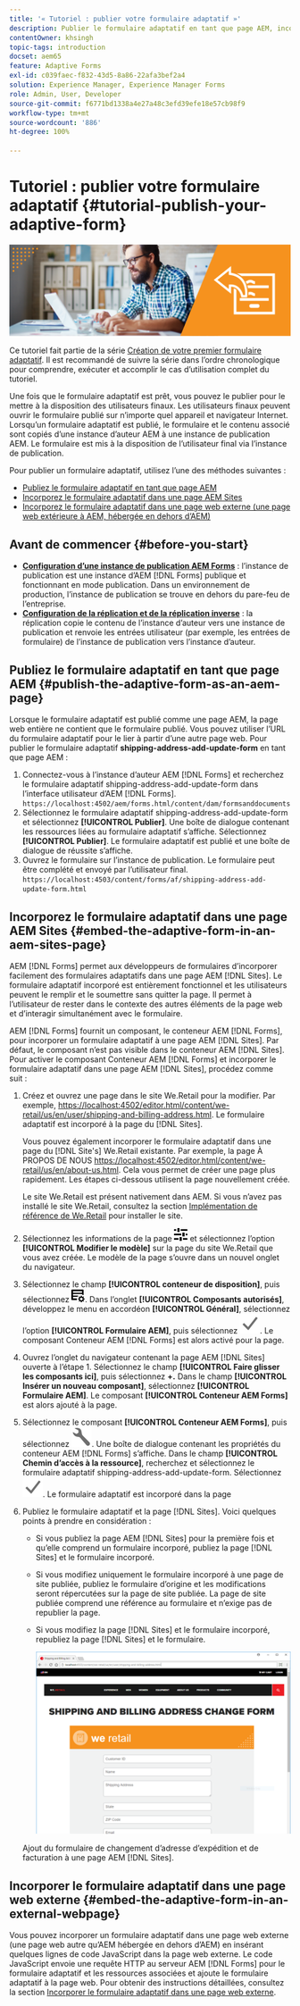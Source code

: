 ```yaml
---
title: '« Tutoriel : publier votre formulaire adaptatif »'
description: Publier le formulaire adaptatif en tant que page AEM, incorporer le formulaire à une page AEM Sites ou à une page web externe
contentOwner: khsingh
topic-tags: introduction
docset: aem65
feature: Adaptive Forms
exl-id: c039faec-f832-43d5-8a86-22afa3bef2a4
solution: Experience Manager, Experience Manager Forms
role: Admin, User, Developer
source-git-commit: f6771bd1338a4e27a48c3efd39efe18e57cb98f9
workflow-type: tm+mt
source-wordcount: '886'
ht-degree: 100%

---
```


# Tutoriel : publier votre formulaire adaptatif {#tutorial-publish-your-adaptive-form}

![hero-image](do-not-localize/13-publish-your-adaptive-form-small.png)

Ce tutoriel fait partie de la série [Création de votre premier formulaire adaptatif](https://helpx.adobe.com/fr/experience-manager/6-3/forms/using/create-your-first-adaptive-form.html). Il est recommandé de suivre la série dans l’ordre chronologique pour comprendre, exécuter et accomplir le cas d’utilisation complet du tutoriel.

Une fois que le formulaire adaptatif est prêt, vous pouvez le publier pour le mettre à la disposition des utilisateurs finaux. Les utilisateurs finaux peuvent ouvrir le formulaire publié sur n’importe quel appareil et navigateur Internet. Lorsqu’un formulaire adaptatif est publié, le formulaire et le contenu associé sont copiés d’une instance d’auteur AEM à une instance de publication AEM. Le formulaire est mis à la disposition de l’utilisateur final via l’instance de publication.

Pour publier un formulaire adaptatif, utilisez lʼune des méthodes suivantes :

* [Publiez le formulaire adaptatif en tant que page AEM](../../forms/using/publish-your-adaptive-form.md#publish-the-adaptive-form-as-an-aem-page)
* [Incorporez le formulaire adaptatif dans une page AEM Sites](#embed-the-adaptive-form-in-an-aem-sites-page)
* [Incorporez le formulaire adaptatif dans une page web externe (une page web extérieure à AEM, hébergée en dehors d’AEM)](../../forms/using/publish-your-adaptive-form.md)

## Avant de commencer {#before-you-start}

* **[Configuration d’une instance de publication AEM Forms](https://helpx.adobe.com/fr/experience-manager/6-3/forms/using/installing-configuring-aem-forms-osgi.html)** : l’instance de publication est une instance d’AEM [!DNL Forms] publique et fonctionnant en mode publication. Dans un environnement de production, l’instance de publication se trouve en dehors du pare-feu de l’entreprise.
* **[Configuration de la réplication et de la réplication inverse](https://experienceleague.adobe.com/docs/experience-manager-release-information/aem-release-updates/previous-updates/aem-previous-versions.html?lang=fr)** : la réplication copie le contenu de l’instance d’auteur vers une instance de publication et renvoie les entrées utilisateur (par exemple, les entrées de formulaire) de l’instance de publication vers l’instance d’auteur.

## Publiez le formulaire adaptatif en tant que page AEM {#publish-the-adaptive-form-as-an-aem-page}

Lorsque le formulaire adaptatif est publié comme une page AEM, la page web entière ne contient que le formulaire publié. Vous pouvez utiliser l’URL du formulaire adaptatif pour le lier à partir d’une autre page web. Pour publier le formulaire adaptatif **shipping-address-add-update-form** en tant que page AEM :

1. Connectez-vous à lʼinstance dʼauteur AEM [!DNL Forms] et recherchez le formulaire adaptatif shipping-address-add-update-form dans l’interface utilisateur dʼAEM [!DNL Forms].
   `https://localhost:4502/aem/forms.html/content/dam/formsanddocuments`
1. Sélectionnez le formulaire adaptatif shipping-address-add-update-form et sélectionnez **[!UICONTROL Publier]**. Une boîte de dialogue contenant les ressources liées au formulaire adaptatif s’affiche. Sélectionnez **[!UICONTROL Publier]**. Le formulaire adaptatif est publié et une boîte de dialogue de réussite s’affiche.
1. Ouvrez le formulaire sur l’instance de publication. Le formulaire peut être complété et envoyé par l’utilisateur final.
   `https://localhost:4503/content/forms/af/shipping-address-add-update-form.html`

## Incorporez le formulaire adaptatif dans une page AEM Sites {#embed-the-adaptive-form-in-an-aem-sites-page}

AEM [!DNL Forms] permet aux développeurs de formulaires d’incorporer facilement des formulaires adaptatifs dans une page AEM [!DNL Sites]. Le formulaire adaptatif incorporé est entièrement fonctionnel et les utilisateurs peuvent le remplir et le soumettre sans quitter la page. Il permet à l’utilisateur de rester dans le contexte des autres éléments de la page web et d’interagir simultanément avec le formulaire.

AEM [!DNL Forms] fournit un composant, le conteneur AEM [!DNL Forms], pour incorporer un formulaire adaptatif à une page AEM [!DNL Sites]. Par défaut, le composant n’est pas visible dans le conteneur AEM [!DNL Sites]. Pour activer le composant Conteneur AEM [!DNL Forms] et incorporer le formulaire adaptatif dans une page AEM [!DNL Sites], procédez comme suit :

1. Créez et ouvrez une page dans le site We.Retail pour la modifier. Par exemple, [https://localhost:4502/editor.html/content/we-retail/us/en/user/shipping-and-billing-address.html](https://localhost:4502/editor.html/content/we-retail/us/en/user/shipping-and-billing-address.html). Le formulaire adaptatif est incorporé à la page du [!DNL Sites].

   Vous pouvez également incorporer le formulaire adaptatif dans une page du [!DNL Site's] We.Retail existante. Par exemple, la page À PROPOS DE NOUS [https://localhost:4502/editor.html/content/we-retail/us/en/about-us.html](https://localhost:4502/editor.html/content/we-retail/us/en/about-us.html). Cela vous permet de créer une page plus rapidement. Les étapes ci-dessous utilisent la page nouvellement créée.

   Le site We.Retail est présent nativement dans AEM. Si vous nʼavez pas installé le site We.Retail, consultez la section [Implémentation de référence de We.Retail](https://experienceleague.adobe.com/docs/experience-manager-release-information/aem-release-updates/previous-updates/aem-previous-versions.html?lang=fr) pour installer le site.

1. Sélectionnez les informations de la page ![propriétés](assets/properties.png) et sélectionnez l’option **[!UICONTROL Modifier le modèle]** sur la page du site We.Retail que vous avez créée. Le modèle de la page s’ouvre dans un nouvel onglet du navigateur.
1. Sélectionnez le champ **[!UICONTROL conteneur de disposition]**, puis sélectionnez ![gestiondesflux](assets/feedmanagement.png). Dans l’onglet **[!UICONTROL Composants autorisés]**, développez le menu en accordéon **[!UICONTROL Général]**, sélectionnez l’option **[!UICONTROL Formulaire AEM]**, puis sélectionnez ![icône_denregistrement](assets/save_icon.svg). Le composant Conteneur AEM [!DNL Forms] est alors activé pour la page.

1. Ouvrez l’onglet du navigateur contenant la page AEM [!DNL Sites] ouverte à l’étape 1. Sélectionnez le champ **[!UICONTROL Faire glisser les composants ici]**, puis sélectionnez **+.** Dans le champ **[!UICONTROL Insérer un nouveau composant]**, sélectionnez **[!UICONTROL Formulaire AEM]**. Le composant **[!UICONTROL Conteneur AEM Forms]** est alors ajouté à la page.
1. Sélectionnez le composant **[!UICONTROL Conteneur AEM Forms]**, puis sélectionnez ![icône-de-configuration](assets/configure-icon.svg). Une boîte de dialogue contenant les propriétés du conteneur AEM [!DNL Forms] s’affiche. Dans le champ **[!UICONTROL Chemin d’accès à la ressource]**, recherchez et sélectionnez le formulaire adaptatif shipping-address-add-update-form. Sélectionnez ![icône_d’enregistrement](assets/save_icon.svg). Le formulaire adaptatif est incorporé dans la page 
1. Publiez le formulaire adaptatif et la page [!DNL Sites]. Voici quelques points à prendre en considération :

   * Si vous publiez la page AEM [!DNL Sites] pour la première fois et qu’elle comprend un formulaire incorporé, publiez la page [!DNL Sites] et le formulaire incorporé.
   * Si vous modifiez uniquement le formulaire incorporé à une page de site publiée, publiez le formulaire d’origine et les modifications seront répercutées sur la page de site publiée. La page de site publiée comprend une référence au formulaire et n’exige pas de republier la page.
   * Si vous modifiez la page [!DNL Sites] et le formulaire incorporé, republiez la page [!DNL Sites] et le formulaire.

     ![embed-in-aem-sites](assets/embed-in-aem-sites.png)

   Ajout du formulaire de changement d’adresse d’expédition et de facturation à une page AEM [!DNL Sites].

## Incorporer le formulaire adaptatif dans une page web externe {#embed-the-adaptive-form-in-an-external-webpage}

Vous pouvez incorporer un formulaire adaptatif dans une page web externe (une page web autre qu’AEM hébergée en dehors d’AEM) en insérant quelques lignes de code JavaScript dans la page web externe. Le code JavaScript envoie une requête HTTP au serveur AEM [!DNL Forms] pour le formulaire adaptatif et les ressources associées et ajoute le formulaire adaptatif à la page web. Pour obtenir des instructions détaillées, consultez la section [Incorporer le formulaire adaptatif dans une page web externe](/help/forms/using/embed-adaptive-form-external-web-page.md).
